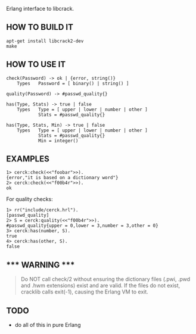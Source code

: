 Erlang interface to libcrack.


## HOW TO BUILD IT

    apt-get install libcrack2-dev
    make


## HOW TO USE IT

    check(Password) -> ok | {error, string()}
        Types   Password = [ binary() | string() ]

    quality(Password) -> #passwd_quality{}

    has(Type, Stats) -> true | false
        Types   Type = [ upper | lower | number | other ]
                Stats = #passwd_quality{}

    has(Type, Stats, Min) -> true | false
        Types   Type = [ upper | lower | number | other ]
                Stats = #passwd_quality{}
                Min = integer()

## EXAMPLES

    1> cerck:check(<<"foobar">>).
    {error,"it is based on a dictionary word"}
    2> cerck:check(<<"f00b4r">>).
    ok

For quality checks:

    1> rr("include/cerck.hrl").
    [passwd_quality]
    2> S = cerck:quality(<<"f00b4r">>).
    #passwd_quality{upper = 0,lower = 3,number = 3,other = 0}
    3> cerck:has(number, S).
    true
    4> cerck:has(other, S).
    false


## *** WARNING ***

> Do NOT call check/2 without ensuring the dictionary files (.pwi, .pwd
> and .hwm extensions) exist and are valid. If the files do not exist,
> cracklib calls exit(-1), causing the Erlang VM to exit.


## TODO

* do all of this in pure Erlang
